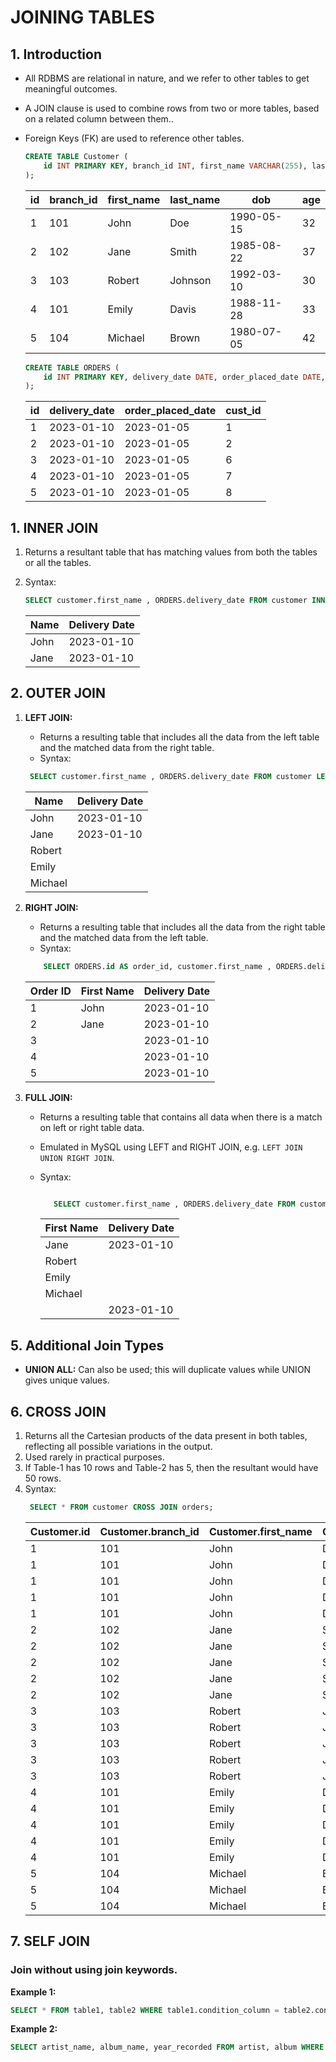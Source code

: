 # JOINING TABLES

## 1. Introduction

- All RDBMS are relational in nature, and we refer to other tables to get meaningful outcomes.
- A JOIN clause is used to combine rows from two or more tables, based on a related column between them..
- Foreign Keys (FK) are used to reference other tables.

  ```sql
  CREATE TABLE Customer (
      id INT PRIMARY KEY, branch_id INT, first_name VARCHAR(255), last_name VARCHAR(255), dob DATE, age INT
  );
  ```

  | id  | branch_id | first_name | last_name | dob        | age |
  | --- | --------- | ---------- | --------- | ---------- | --- |
  | 1   | 101       | John       | Doe       | 1990-05-15 | 32  |
  | 2   | 102       | Jane       | Smith     | 1985-08-22 | 37  |
  | 3   | 103       | Robert     | Johnson   | 1992-03-10 | 30  |
  | 4   | 101       | Emily      | Davis     | 1988-11-28 | 33  |
  | 5   | 104       | Michael    | Brown     | 1980-07-05 | 42  |

  ```sql
  CREATE TABLE ORDERS (
      id INT PRIMARY KEY, delivery_date DATE, order_placed_date DATE, cust_id INT, FOREIGN KEY (cust_id) REFERENCES customer(id)
  );
  ```

  | id  | delivery_date | order_placed_date | cust_id |
  | --- | ------------- | ----------------- | ------- |
  | 1   | 2023-01-10    | 2023-01-05        | 1       |
  | 2   | 2023-01-10    | 2023-01-05        | 2       |
  | 3   | 2023-01-10    | 2023-01-05        | 6       |
  | 4   | 2023-01-10    | 2023-01-05        | 7       |
  | 5   | 2023-01-10    | 2023-01-05        | 8       |

## 1. INNER JOIN

1. Returns a resultant table that has matching values from both the tables or all the tables.
2. Syntax:

   ```sql
   SELECT customer.first_name , ORDERS.delivery_date FROM customer INNER JOIN ORDERS ON customer.id = ORDERS.cust_id;
   ```

   | Name | Delivery Date |
   | ---- | ------------- |
   | John | 2023-01-10    |
   | Jane | 2023-01-10    |

## 2. OUTER JOIN

1. **LEFT JOIN:**

   - Returns a resulting table that includes all the data from the left table and the matched data from the right table.
   - Syntax:

   ```sql
    SELECT customer.first_name , ORDERS.delivery_date FROM customer LEFT JOIN ORDERS ON customer.id=ORDERS.cust_id;
   ```

   | Name    | Delivery Date |
   | ------- | ------------- |
   | John    | 2023-01-10    |
   | Jane    | 2023-01-10    |
   | Robert  |               |
   | Emily   |               |
   | Michael |               |

2. **RIGHT JOIN:**

   - Returns a resulting table that includes all the data from the right table and the matched data from the left table.
   - Syntax:

   ```sql
       SELECT ORDERS.id AS order_id, customer.first_name , ORDERS.delivery_date FROM customer RIGHT JOIN ORDERS ON customer.id=ORDERS.cust_id;
   ```

   | Order ID | First Name | Delivery Date |
   | -------- | ---------- | ------------- |
   | 1        | John       | 2023-01-10    |
   | 2        | Jane       | 2023-01-10    |
   | 3        |            | 2023-01-10    |
   | 4        |            | 2023-01-10    |
   | 5        |            | 2023-01-10    |

3. **FULL JOIN:**

   - Returns a resulting table that contains all data when there is a match on left or right table data.
   - Emulated in MySQL using LEFT and RIGHT JOIN, e.g. `LEFT JOIN UNION RIGHT JOIN`.
   - Syntax:

     ```sql

        SELECT customer.first_name , ORDERS.delivery_date FROM customer LEFT JOIN ORDERS ON customer.id=ORDERS.cust_id UNION SELECT  customer.first_name , ORDERS.delivery_date FROM customer RIGHT JOIN ORDERS ON customer.id=ORDERS.cust_id;
     ```

     | First Name | Delivery Date |
     | ---------- | ------------- |
     | Jane       | 2023-01-10    |
     | Robert     |               |
     | Emily      |               |
     | Michael    |               |
     |            | 2023-01-10    |

## 5. Additional Join Types

- **UNION ALL:** Can also be used; this will duplicate values while UNION gives unique values.

## 6. CROSS JOIN

1. Returns all the Cartesian products of the data present in both tables, reflecting all possible variations in the output.
2. Used rarely in practical purposes.
3. If Table-1 has 10 rows and Table-2 has 5, then the resultant would have 50 rows.
4. Syntax:
   ```sql
    SELECT * FROM customer CROSS JOIN orders;
   ```
   | Customer.id | Customer.branch_id | Customer.first_name | Customer.last_name | Customer.dob | Customer.age | Orders.id | Orders.delivery_date | Orders.order_placed_date | Orders.cust_id |
   | ----------- | ------------------ | ------------------- | ------------------ | ------------ | ------------ | --------- | -------------------- | ------------------------ | -------------- |
   | 1           | 101                | John                | Doe                | 1990-05-15   | 32           | 1         | 2023-01-10           | 2023-01-05               | 1              |
   | 1           | 101                | John                | Doe                | 1990-05-15   | 32           | 2         | 2023-01-10           | 2023-01-05               | 2              |
   | 1           | 101                | John                | Doe                | 1990-05-15   | 32           | 3         | 2023-01-10           | 2023-01-05               | 6              |
   | 1           | 101                | John                | Doe                | 1990-05-15   | 32           | 4         | 2023-01-10           | 2023-01-05               | 7              |
   | 1           | 101                | John                | Doe                | 1990-05-15   | 32           | 5         | 2023-01-10           | 2023-01-05               | 8              |
   | 2           | 102                | Jane                | Smith              | 1985-08-22   | 37           | 1         | 2023-01-10           | 2023-01-05               | 1              |
   | 2           | 102                | Jane                | Smith              | 1985-08-22   | 37           | 2         | 2023-01-10           | 2023-01-05               | 2              |
   | 2           | 102                | Jane                | Smith              | 1985-08-22   | 37           | 3         | 2023-01-10           | 2023-01-05               | 6              |
   | 2           | 102                | Jane                | Smith              | 1985-08-22   | 37           | 4         | 2023-01-10           | 2023-01-05               | 7              |
   | 2           | 102                | Jane                | Smith              | 1985-08-22   | 37           | 5         | 2023-01-10           | 2023-01-05               | 8              |
   | 3           | 103                | Robert              | Johnson            | 1992-03-10   | 30           | 1         | 2023-01-10           | 2023-01-05               | 1              |
   | 3           | 103                | Robert              | Johnson            | 1992-03-10   | 30           | 2         | 2023-01-10           | 2023-01-05               | 2              |
   | 3           | 103                | Robert              | Johnson            | 1992-03-10   | 30           | 3         | 2023-01-10           | 2023-01-05               | 6              |
   | 3           | 103                | Robert              | Johnson            | 1992-03-10   | 30           | 4         | 2023-01-10           | 2023-01-05               | 7              |
   | 3           | 103                | Robert              | Johnson            | 1992-03-10   | 30           | 5         | 2023-01-10           | 2023-01-05               | 8              |
   | 4           | 101                | Emily               | Davis              | 1988-11-28   | 33           | 1         | 2023-01-10           | 2023-01-05               | 1              |
   | 4           | 101                | Emily               | Davis              | 1988-11-28   | 33           | 2         | 2023-01-10           | 2023-01-05               | 2              |
   | 4           | 101                | Emily               | Davis              | 1988-11-28   | 33           | 3         | 2023-01-10           | 2023-01-05               | 6              |
   | 4           | 101                | Emily               | Davis              | 1988-11-28   | 33           | 4         | 2023-01-10           | 2023-01-05               | 7              |
   | 4           | 101                | Emily               | Davis              | 1988-11-28   | 33           | 5         | 2023-01-10           | 2023-01-05               | 8              |
   | 5           | 104                | Michael             | Brown              | 1980-07-05   | 42           | 1         | 2023-01-10           | 2023-01-05               | 1              |
   | 5           | 104                | Michael             | Brown              | 1980-07-05   | 42           | 2         | 2023-01-10           | 2023-01-05               | 2              |
   | 5           | 104                | Michael             | Brown              | 1980-        |

## 7. SELF JOIN

### Join without using join keywords.

**Example 1:**

```sql
SELECT * FROM table1, table2 WHERE table1.condition_column = table2.condition_column;
```

**Example 2:**

```sql
SELECT artist_name, album_name, year_recorded FROM artist, album WHERE artist.id = album.artist_id;
```
